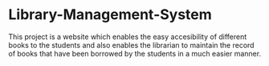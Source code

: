 # Library-Management-System
This project is a website which enables the easy accesibility of different books to the students and also enables the librarian to maintain the record of books that have been borrowed by the students in a much easier manner.
